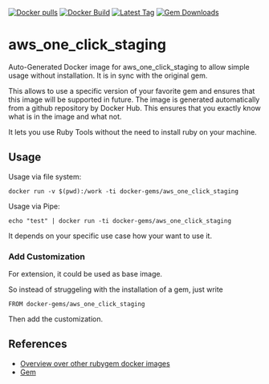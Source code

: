 [![Docker pulls](https://img.shields.io/docker/pulls/rubygem/aws_one_click_staging.svg)](https://hub.docker.com/r/rubygem/aws_one_click_staging/)
[![Docker Build](https://img.shields.io/docker/automated/rubygem/aws_one_click_staging.svg)](https://hub.docker.com/r/rubygem/aws_one_click_staging/)
[![Latest Tag](https://img.shields.io/github/tag/docker-rubygem/aws_one_click_staging.svg)](https://hub.docker.com/r/rubygem/aws_one_click_staging/)
[![Gem Downloads](https://img.shields.io/gem/dt/aws_one_click_staging.svg)](https://rubygems.org/gems/aws_one_click_staging/)
# aws_one_click_staging

Auto-Generated Docker image for aws_one_click_staging to allow simple usage without installation.
It is in sync with the original gem.

This allows to use a specific version of your favorite gem and ensures that this image will be supported in future.
The image is generated automatically from a github repository by Docker Hub.
This ensures that you exactly know what is in the image and what not.

It lets you use Ruby Tools without the need to install ruby on your machine.

## Usage

Usage via file system:

`docker run -v $(pwd):/work -ti docker-gems/aws_one_click_staging`

Usage via Pipe:

`echo "test" | docker run -ti docker-gems/aws_one_click_staging`

It depends on your specific use case how your want to use it.

### Add Customization

For extension, it could be used as base image.

So instead of struggeling with the installation of a gem, just write

`FROM docker-gems/aws_one_click_staging`

Then add the customization.

## References

 - [Overview over other rubygem docker images](https://github.com/thinkbot/docker-rubygem)
 - [Gem](https://rubygems.org/gems/aws_one_click_staging/)
